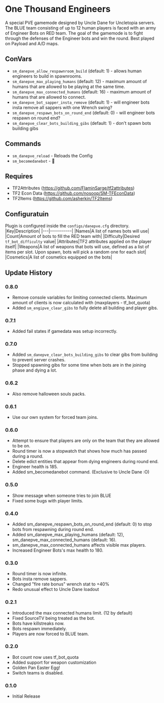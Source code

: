 # One Thousand Engineers

A special PVE gamemode designed by Uncle Dane for Uncletopia servers. The BLUE team consisting of up to 12 human players is faced with an army of Engineer Bots on RED team. The goal of the gamemode is to fight through the defenses of the Engineer bots and win the round. Best played on Payload and A/D maps.  

## ConVars
- `sm_danepve_allow_respawnroom_build` (default: 1) - allows human engineers to build in spawnrooms.
- `sm_danepve_max_playing_humans` (default: 12) - maximum amount of humans that are allowed to be playing at the same time.
- `sm_danepve_max_connected_humans` (default: 16) - maximum amount of humans that are allowed to connect.
- `sm_danepve_bot_sapper_insta_remove` (default: 1) - will engineer bots insta remove all sappers with one Wrench swing?
- `sm_danepve_respawn_bots_on_round_end` (default: 0) - will engineer bots respawn on round end?
- `sm_danepve_clear_bots_building_gibs` (default: 1) - don't spawn bots building gibs

## Commands
- `sm_danepve_reload` - Reloads the Config
- `sm_becomedanebot` - 🤫

## Requires

- TF2Attributes (https://github.com/FlaminSarge/tf2attributes)
- TF2 Econ Data (https://github.com/nosoop/SM-TFEconData)
- TF2Items (https://github.com/asherkin/TF2Items)

## Configuratuin
Plugin is configured inside the `configs/danepve.cfg` directory. 
|Key|Description|
|---|-----------|
|Names|A list of names bots will use|
|Count|Amount of bots to fill the RED team with|
|Difficulty|Desired `tf_bot_difficulty` value|
|Attributes|TF2 attributes applied on the player itself|
|Weapons|A list of weapons that bots will use, defined as a list of items per slot. Upon spawn, bots will pick a random one for each slot|
|Cosmetics|A list of cosmetics equipped on the bots|

## Update History

### 0.8.0
- Remove console variables for limiting connected clients. Maximum amount of clients is now calculated with (maxplayers - tf_bot_quota)
- Added `sm_engipve_clear_gibs` to fully delete all building and player gibs.

### 0.7.1
- Added fail states if gamedata was setup incorrectly.

### 0.7.0
- Added `sm_danepve_clear_bots_building_gibs` to clear gibs from building to prevent server crashes.
- Stopped spawning gibs for some time when bots are in the joining phase and dying a lot.

### 0.6.2
- Also remove halloween souls packs.

### 0.6.1
- Use our own system for forced team joins.

### 0.6.0
- Attempt to ensure that players are only on the team that they are allowed to be on.
- Round timer is now a stopwatch that shows how much has passed during a round.
- Delete edict entities that appear from dying engineers during round end.
- Engineer health is 185.
- Added sm_becomedanebot command. (Exclusive to Uncle Dane :O)

### 0.5.0
- Show message when someone tries to join BLUE
- Fixed some bugs with player limits.

### 0.4.0
- Added sm_danepve_respawn_bots_on_round_end (default: 0) to stop bots from respawning during round end. 
- Added sm_danepve_max_playing_humans (default: 12), sm_danepve_max_connected_humans (default: 16).
- sm_danepve_max_connected_humans affects visible max players.
- Increased Engineer Bots's max health to 180.

### 0.3.0
- Round timer is now infinite.
- Bots insta remove sappers.
- Changed "fire rate bonus" wrench stat to +40%
- Redo unusual effect to Uncle Dane loadout

### 0.2.1

- Introduced the max connected humans limit. (12 by default)
- Fixed SourceTV being treated as the bot.
- Bots have killstreaks now.
- Bots respawn immediately.
- Players are now forced to BLUE team.

### 0.2.0

- Bot count now uses tf_bot_quota
- Added support for weapon customization
- Golden Pan Easter Egg!
- Switch teams is disabled.

### 0.1.0

- Initial Release
